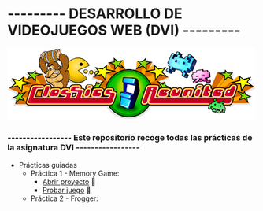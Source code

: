 # --------- DESARROLLO DE VIDEOJUEGOS WEB (DVI) ---------
![alt text](https://github.com/DenisRaicu/DESARROLLO-DE-VIDEOJUEGOS-WEB/blob/master/Logo.png)

### ----------------- Este repositorio recoge todas las prácticas de la asignatura DVI -----------------

- Prácticas guiadas
  - Práctica 1 - Memory Game: 
    - [Abrir proyecto](https://github.com/DenisRaicu/DESARROLLO-DE-VIDEOJUEGOS-WEB/tree/master/P1) :memo:
    - [Probar juego](https://denisraicu.github.io/DESARROLLO-DE-VIDEOJUEGOS-WEB) :space_invader:
  - Práctica 2 - Frogger:
